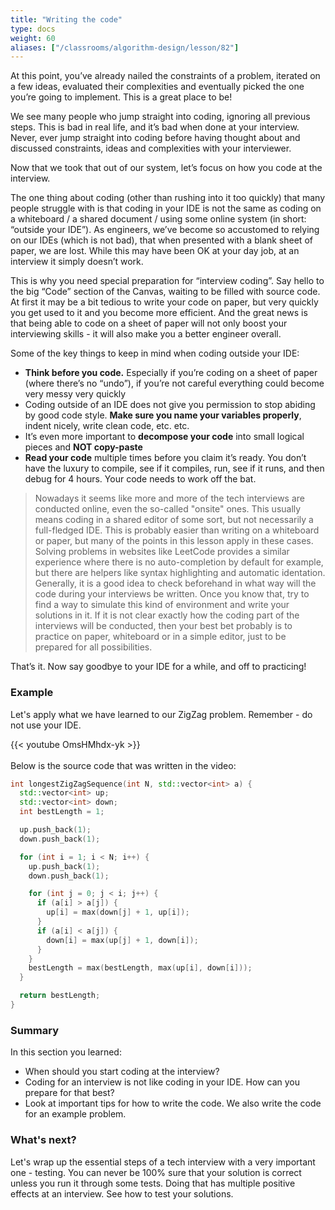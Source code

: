```yaml
---
title: "Writing the code"
type: docs
weight: 60
aliases: ["/classrooms/algorithm-design/lesson/82"]
---
```

At this point, you’ve already nailed the constraints of a problem, iterated on a few ideas, evaluated their complexities and eventually picked the one you’re going to implement. This is a great place to be!

We see many people who jump straight into coding, ignoring all previous steps. This is bad in real life, and it’s bad when done at your interview. Never, ever jump straight into coding before having thought about and discussed constraints, ideas and complexities with your interviewer.

Now that we took that out of our system, let’s focus on how you code at the interview.

The one thing about coding (other than rushing into it too quickly) that many people struggle with is that coding in your IDE is not the same as coding on a whiteboard / a shared document / using some online system (in short: “outside your IDE”). As engineers, we’ve become so accustomed to relying on our IDEs (which is not bad), that when presented with a blank sheet of paper, we are lost. While this may have been OK at your day job, at an interview it simply doesn’t work.

This is why you need special preparation for “interview coding”. Say hello to the big “Code” section of the Canvas, waiting to be filled with source code. At first it may be a bit tedious to write your code on paper, but very quickly you get used to it and you become more efficient. And the great news is that being able to code on a sheet of paper will not only boost your interviewing skills - it will also make you a better engineer overall.

Some of the key things to keep in mind when coding outside your IDE:

- **Think before you code.** Especially if you’re coding on a sheet of paper (where there’s no “undo”), if you’re not careful everything could become very messy very quickly
- Coding outside of an IDE does not give you permission to stop abiding by good code style. **Make sure you name your variables properly**, indent nicely, write clean code, etc. etc.
- It’s even more important to **decompose your code** into small logical pieces and **NOT copy-paste**
- **Read your code** multiple times before you claim it’s ready. You don’t have the luxury to compile, see if it compiles, run, see if it runs, and then debug for 4 hours. Your code needs to work off the bat.

> Nowadays it seems like more and more of the tech interviews are conducted online, even the so-called "onsite" ones. This usually means coding in a shared editor of some sort, but not necessarily a full-fledged IDE. This is probably easier than writing on a whiteboard or paper, but many of the points in this lesson apply in these cases. Solving problems in websites like LeetCode provides a similar experience where there is no auto-completion by default for example, but there are helpers like syntax highlighting and automatic identation. Generally, it is a good idea to check beforehand in what way will the code during your interviews be written. Once you know that, try to find a way to simulate this kind of environment and write your solutions in it. If it is not clear exactly how the coding part of the interviews will be conducted, then your best bet probably is to practice on paper, whiteboard or in a simple editor, just to be prepared for all possibilities.

That’s it. Now say goodbye to your IDE for a while, and off to practicing!

### Example

Let's apply what we have learned to our ZigZag problem. Remember - do not use your IDE.

<div class="row">
<div class="col-md-8 col-md-offset-2">
<div class="embed-responsive embed-responsive-16by9 text-center">
{{< youtube OmsHMhdx-yk >}}
</div>
</div>
</div>

<br>
Below is the source code that was written in the video:

```cpp
int longestZigZagSequence(int N, std::vector<int> a) {
  std::vector<int> up;
  std::vector<int> down;
  int bestLength = 1;

  up.push_back(1);
  down.push_back(1);

  for (int i = 1; i < N; i++) {
    up.push_back(1);
    down.push_back(1);

    for (int j = 0; j < i; j++) {
      if (a[i] > a[j]) {
        up[i] = max(down[j] + 1, up[i]);
      }
      if (a[i] < a[j]) {
        down[i] = max(up[j] + 1, down[i]);
      }
    }
    bestLength = max(bestLength, max(up[i], down[i]));
  }

  return bestLength;
}
```

### Summary

In this section you learned:

- When should you start coding at the interview?
- Coding for an interview is not like coding in your IDE. How can you prepare for that best?
- Look at important tips for how to write the code. We also write the code for an example problem.


### What's next?

Let's wrap up the essential steps of a tech interview with a very important one - testing. You can never be 100% sure that your solution is correct unless you run it through some tests. Doing that has multiple positive effects at an interview. See how to test your solutions.
